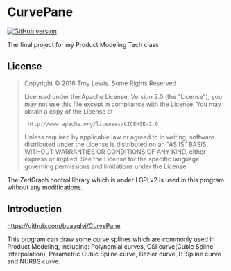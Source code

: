# CurvePane

[![GitHub version](https://badge.fury.io/gh/buaaqlyj%2FCurvePane.svg)](https://badge.fury.io/gh/buaaqlyj%2FCurvePane)

The final project for my Product Modeling Tech class

## License

>  Copyright © 2016 Troy Lewis. Some Rights Reserved
>
>  Licensed under the Apache License, Version 2.0 (the "License");
>  you may not use this file except in compliance with the License.
>  You may obtain a copy of the License at
>
>      http://www.apache.org/licenses/LICENSE-2.0
>
>  Unless required by applicable law or agreed to in writing, software
>  distributed under the License is distributed on an "AS IS" BASIS,
>  WITHOUT WARRANTIES OR CONDITIONS OF ANY KIND, either express or implied.
>  See the License for the specific language governing permissions and
>  limitations under the License.

The ZedGraph control library which is under LGPLv2 is used in this program without any modifications.

Introduction
--------
https://github.com/buaaqlyj/CurvePane

This program can draw some curve splines which are commonly used in Product Modeling, including: Polynomial curves, CSI curve(Cubic Spline Interpolation), Parametric Cubic Spline curve, Bézier curve, B-Spline curve and NURBS curve.